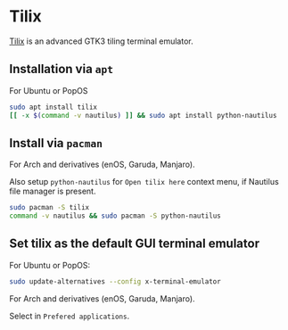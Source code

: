 # Tilix


[Tilix](https://gnunn1.github.io/tilix-web/) is an advanced GTK3 tiling terminal emulator.

<!--more-->

## Installation via `apt`

For Ubuntu or PopOS

```bash
sudo apt install tilix
[[ -x $(command -v nautilus) ]] && sudo apt install python-nautilus
```

## Install via `pacman`

For Arch and derivatives (enOS, Garuda, Manjaro).

Also setup `python-nautilus` for `Open tilix here` context menu, if Nautilus file manager is present.

```bash
sudo pacman -S tilix
command -v nautilus && sudo pacman -S python-nautilus
```

## Set tilix as the default GUI terminal emulator

For Ubuntu or PopOS:

```bash
sudo update-alternatives --config x-terminal-emulator
```

For Arch and derivatives (enOS, Garuda, Manjaro).

Select in `Prefered applications`.

